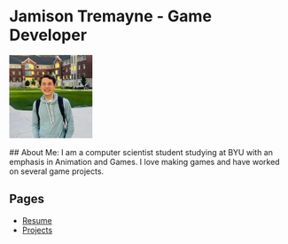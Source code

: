 # Jamison Tremayne - Game Developer
<p align="left">
  <img src="my_picture.png" alt="A photo of me" width="150">
</p>
## About Me: 
I am a computer scientist student studying at BYU with an emphasis in Animation and Games. I love making games and have worked on several game projects.

## Pages
- [Resume](resume.md)
- [Projects](projects.md)
